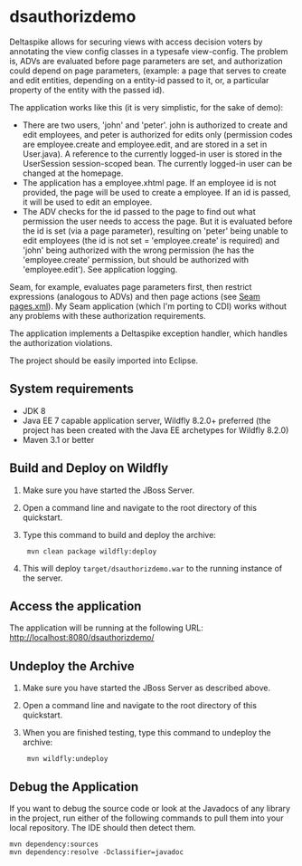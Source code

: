 dsauthorizdemo
==============

Deltaspike allows for securing views with access decision voters by annotating the view config classes in a typesafe view-config. The problem is, ADVs are evaluated before page parameters are set, and authorization could depend on page parameters, (example: a page that serves to create and edit entities, depending on a entity-id passed to it, or, a particular property of the entity with the passed id).

The application works like this (it is very simplistic, for the sake of demo):

- There are two users, 'john' and 'peter'. john is authorized to create and edit employees, and peter is authorized for edits only (permission codes are employee.create and employee.edit, and are stored in a set in User.java). A reference to the currently logged-in user is stored in the UserSession session-scoped bean. The currently logged-in user can be changed at the homepage.
- The application has a employee.xhtml page. If an employee id is not provided, the page will be used to create a employee. If an id is passed, it will be used to edit an employee.
- The ADV checks for the id passed to the page to find out what permission the user needs to access the page. But it is evaluated before the id is set (via a page parameter), resulting on 'peter' being unable to edit employees (the id is not set = 'employee.create' is required) and 'john' being authorized with the wrong permission (he has the 'employee.create' permission, but should be authorized with 'employee.edit'). See application logging.

Seam, for example, evaluates page parameters first, then restrict expressions (analogous to ADVs) and then page actions (see [Seam pages.xml](http://shrubbery.homeip.net/c/display/W/Seam+pages.xml#Seampagesxml-restrictrestrict)). My Seam application (which I'm porting to CDI) works without any problems with these authorization requirements.

The application implements a Deltaspike exception handler, which handles the authorization violations.

The project should be easily imported into Eclipse.

System requirements
-------------------
- JDK 8
- Java EE 7 capable application server, Wildfly 8.2.0+ preferred (the project has been created with the Java EE archetypes for  Wildfly 8.2.0)
- Maven 3.1 or better

Build and Deploy on Wildfly
---------------------------

1. Make sure you have started the JBoss Server.
2. Open a command line and navigate to the root directory of this quickstart.
3. Type this command to build and deploy the archive:

        mvn clean package wildfly:deploy

4. This will deploy `target/dsauthorizdemo.war` to the running instance of the server.
 
Access the application 
---------------------

The application will be running at the following URL: [http://localhost:8080/dsauthorizdemo/](http://localhost:8080/dsauthorizdemo/)


Undeploy the Archive
--------------------

1. Make sure you have started the JBoss Server as described above.
2. Open a command line and navigate to the root directory of this quickstart.
3. When you are finished testing, type this command to undeploy the archive:

        mvn wildfly:undeploy

Debug the Application
------------------------------------

If you want to debug the source code or look at the Javadocs of any library in the project, run either of the following commands to pull them into your local repository. The IDE should then detect them.

    mvn dependency:sources
    mvn dependency:resolve -Dclassifier=javadoc
